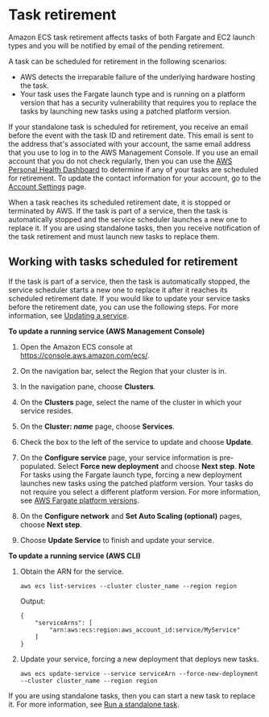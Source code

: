 # Task retirement<a name="task-retirement"></a>

Amazon ECS task retirement affects tasks of both Fargate and EC2 launch types and you will be notified by email of the pending retirement\.

A task can be scheduled for retirement in the following scenarios:
+ AWS detects the irreparable failure of the underlying hardware hosting the task\.
+ Your task uses the Fargate launch type and is running on a platform version that has a security vulnerability that requires you to replace the tasks by launching new tasks using a patched platform version\.

If your standalone task is scheduled for retirement, you receive an email before the event with the task ID and retirement date\. This email is sent to the address that's associated with your account, the same email address that you use to log in to the AWS Management Console\. If you use an email account that you do not check regularly, then you can use the [AWS Personal Health Dashboard](http://aws.amazon.com/premiumsupport/phd/) to determine if any of your tasks are scheduled for retirement\. To update the contact information for your account, go to the [Account Settings](https://console.aws.amazon.com/billing/home?#/account) page\.

When a task reaches its scheduled retirement date, it is stopped or terminated by AWS\. If the task is part of a service, then the task is automatically stopped and the service scheduler launches a new one to replace it\. If you are using standalone tasks, then you receive notification of the task retirement and must launch new tasks to replace them\.

## Working with tasks scheduled for retirement<a name="task-retirement-working"></a>

If the task is part of a service, then the task is automatically stopped, the service scheduler starts a new one to replace it after it reaches its scheduled retirement date\. If you would like to update your service tasks before the retirement date, you can use the following steps\. For more information, see [Updating a service](update-service.md)\.

**To update a running service \(AWS Management Console\)**

1. Open the Amazon ECS console at [https://console\.aws\.amazon\.com/ecs/](https://console.aws.amazon.com/ecs/)\.

1. On the navigation bar, select the Region that your cluster is in\.

1. In the navigation pane, choose **Clusters**\.

1. On the **Clusters** page, select the name of the cluster in which your service resides\.

1. On the **Cluster: *name*** page, choose **Services**\.

1. Check the box to the left of the service to update and choose **Update**\.

1. On the **Configure service** page, your service information is pre\-populated\. Select **Force new deployment** and choose **Next step**\.
**Note**  
For tasks using the Fargate launch type, forcing a new deployment launches new tasks using the patched platform version\. Your tasks do not require you select a different platform version\. For more information, see [AWS Fargate platform versions](platform_versions.md)\.

1. On the **Configure network** and **Set Auto Scaling \(optional\)** pages, choose **Next step**\.

1. Choose **Update Service** to finish and update your service\.

**To update a running service \(AWS CLI\)**

1. Obtain the ARN for the service\.

   ```
   aws ecs list-services --cluster cluster_name --region region
   ```

   Output:

   ```
   {
       "serviceArns": [
           "arn:aws:ecs:region:aws_account_id:service/MyService"
       ]
   }
   ```

1. Update your service, forcing a new deployment that deploys new tasks\.

   ```
   aws ecs update-service --service serviceArn --force-new-deployment --cluster cluster_name --region region
   ```

If you are using standalone tasks, then you can start a new task to replace it\. For more information, see [Run a standalone task](ecs_run_task.md)\.
